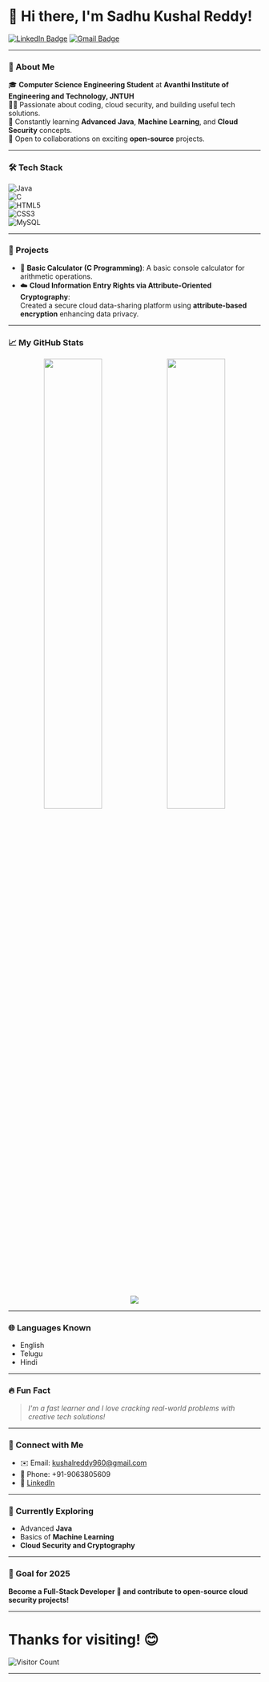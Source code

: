
# 👋 Hi there, I'm Sadhu Kushal Reddy! 

[![LinkedIn Badge](https://img.shields.io/badge/-LinkedIn-blue?style=flat-square&logo=Linkedin&logoColor=white&link=https://www.linkedin.com/)](https://www.linkedin.com/) 
[![Gmail Badge](https://img.shields.io/badge/-kushalreddy960@gmail.com-c14438?style=flat-square&logo=Gmail&logoColor=white&link=mailto:kushalreddy960@gmail.com)](mailto:kushalreddy960@gmail.com)

---

### 🚀 About Me

🎓 **Computer Science Engineering Student** at **Avanthi Institute of Engineering and Technology, JNTUH**  
👨‍💻 Passionate about coding, cloud security, and building useful tech solutions.  
🌱 Constantly learning **Advanced Java**, **Machine Learning**, and **Cloud Security** concepts.  
🤝 Open to collaborations on exciting **open-source** projects.

---

### 🛠️ Tech Stack
![Java](https://img.shields.io/badge/Java-ED8B00?style=for-the-badge&logo=java&logoColor=white)  
![C](https://img.shields.io/badge/C-00599C?style=for-the-badge&logo=c&logoColor=white)  
![HTML5](https://img.shields.io/badge/HTML5-E34F26?style=for-the-badge&logo=html5&logoColor=white)  
![CSS3](https://img.shields.io/badge/CSS3-1572B6?style=for-the-badge&logo=css3&logoColor=white)  
![MySQL](https://img.shields.io/badge/MySQL-00758F?style=for-the-badge&logo=mysql&logoColor=white)

---

### 💼 Projects

- 🔢 **Basic Calculator (C Programming)**: A basic console calculator for arithmetic operations.
- ☁️ **Cloud Information Entry Rights via Attribute-Oriented Cryptography**:  
  Created a secure cloud data-sharing platform using **attribute-based encryption** enhancing data privacy.

---

### 📈 My GitHub Stats

<p align="center">
  <img width="48%" src="https://github-readme-stats.vercel.app/api?username=YOUR-GITHUB-USERNAME&show_icons=true&theme=tokyonight" />
  <img width="48%" src="https://github-readme-streak-stats.herokuapp.com/?user=YOUR-GITHUB-USERNAME&theme=tokyonight" />
  <br/>
  <img src="https://github-readme-stats.vercel.app/api/top-langs/?username=YOUR-GITHUB-USERNAME&layout=compact&theme=tokyonight" />
</p>

---

### 🌐 Languages Known
- English
- Telugu
- Hindi

---

### 🔥 Fun Fact
> *I'm a fast learner and I love cracking real-world problems with creative tech solutions!*

---

### 📢 Connect with Me
- ✉️ Email: [kushalreddy960@gmail.com](mailto:kushalreddy960@gmail.com)
- 💬 Phone: +91-9063805609
- 🔗 [LinkedIn](https://www.linkedin.com/)

---

### 🧐 Currently Exploring
- Advanced **Java**
- Basics of **Machine Learning**
- **Cloud Security and Cryptography**

---

### 🎯 Goal for 2025
**Become a Full-Stack Developer 🚀 and contribute to open-source cloud security projects!**

---

# Thanks for visiting! 😊
![Visitor Count](https://profile-counter.glitch.me/S-kushal-reddy/count.svg)

---


